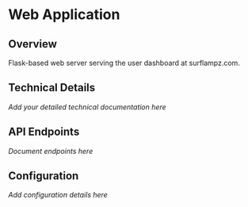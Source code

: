 # Web Application

## Overview
Flask-based web server serving the user dashboard at surflampz.com.

## Technical Details
*Add your detailed technical documentation here*

## API Endpoints
*Document endpoints here*

## Configuration
*Add configuration details here*
